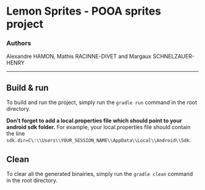# Lemon Sprites - POOA sprites project

### Authors

Alexandre HAMON, Mathis RACINNE-DIVET and Margaux SCHNELZAUER-HENRY

---

## Build & run
To build and run the project, simply run the `gradle run` command in the root directory.

**Don't forget to add a local.properties file which should point to your android sdk folder.**
For example, your local.properties file should contain the line `sdk.dir=C\:\\Users\\YOUR_SESSION_NAME\\AppData\\Local\\Android\\Sdk`.

## Clean
To clear all the generated binairies, simply run the `gradle clean` command in the root directory.